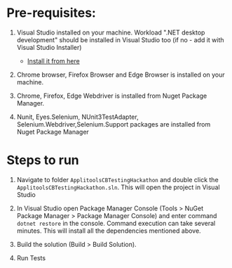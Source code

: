 # Pre-requisites:

1. Visual Studio installed on your machine. Workload ".NET desktop development" should be installed in Visual Studio too (if no - add it with Visual Studio Installer)
   * [Install it from here](https://visualstudio.microsoft.com/downloads/)
2. Chrome browser, Firefox Browser and Edge Browser is installed on your machine.
   
3. Chrome, Firefox, Edge Webdriver is installed from Nuget Package Manager.

4. Nunit, Eyes.Selenium, NUnit3TestAdapter, Selenium.Webdriver,Selenium.Support packages are installed from Nuget Package Manager



# Steps to run


1. Navigate to folder `ApplitoolsCBTestingHackathon` and double click the `ApplitoolsCBTestingHackathon.sln`. This will open the project in Visual Studio
   
2. In Visual Studio open Package Manager Console (Tools > NuGet Package Manager > Package Manager Console) and enter command `dotnet restore` in the console. Command execution can take several minutes. This will install all the dependencies mentioned above.

3. Build the solution (Build > Build Solution).

4. Run Tests
